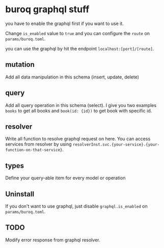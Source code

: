 # buroq graphql stuff
you have to enable the graphql first if you want to use it.

Change `is_enabled` value to `true` and you can configure the `route` on `params/buroq.toml`.

you can use the graphql by hit the endpoint `localhost:[port]/[route]`.

## mutation

Add all data manipulation in this schema (insert, update, delete)

## query

Add all query operation in this schema (select). I give you two examples `books` to get all books and `book(id: {id})` to get book with specific id.

## resolver

Write all function to resolve graphql request on here. You can access services from resolver by using `resolverInst.svc.{your-service}.{your-function-on-that-service}`.

## types

Define your query-able item for every model or operation

## Uninstall

If you don't want to use graphql, just disable `graphql.is_enabled` on `params/buroq.toml`.

## TODO

Modify error response from graphql resolver.